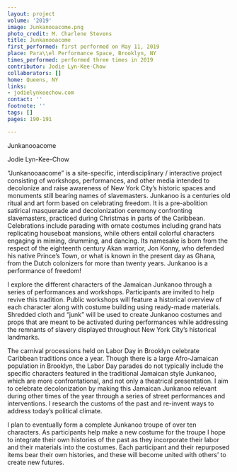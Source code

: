 ```yaml
---
layout: project
volume: '2019'
image: Junkanooacome.png
photo_credit: M. Charlene Stevens
title: Junkanooacome
first_performed: first performed on May 11, 2019
place: Para\\el Performance Space, Brooklyn, NY
times_performed: performed three times in 2019
contributor: Jodie Lyn-Kee-Chow
collaborators: []
home: Queens, NY
links:
- jodielynkeechow.com
contact: ''
footnote: ''
tags: []
pages: 190-191

---
```


Junkanooacome

Jodie Lyn-Kee-Chow

“Junkanooaacome” is a site-specific, interdisciplinary / interactive project consisting of workshops, performances, and other media intended to decolonize and raise awareness of New York City’s historic spaces and monuments still bearing names of slavemasters. Junkanoo is a centuries old ritual and art form based on celebrating freedom. It is a pre-abolition satirical masquerade and decolonization ceremony confronting slavemasters, practiced during Christmas in parts of the Caribbean. Celebrations include parading with ornate costumes including grand hats replicating houseboat mansions, while others entail colorful characters engaging in miming, drumming, and dancing. Its namesake is born from the respect of the eighteenth century Akan warrior, Jon Konny, who defended his native Prince’s Town, or what is known in the present day as Ghana, from the Dutch colonizers for more than twenty years. Junkanoo is a performance of freedom!

I explore the different characters of the Jamaican Junkanoo through a series of performances and workshops. Participants are invited to help revive this tradition. Public workshops will feature a historical overview of each character along with costume building using ready-made materials. Shredded cloth and “junk” will be used to create Junkanoo costumes and props that are meant to be activated during performances while addressing the remnants of slavery displayed throughout New York City’s historical landmarks.

The carnival processions held on Labor Day in Brooklyn celebrate Caribbean traditions once a year. Though there is a large Afro-Jamaican population in Brooklyn, the Labor Day parades do not typically include the specific characters featured in the traditional Jamaican style Junkanoo, which are more confrontational, and not only a theatrical presentation. I aim to celebrate decolonization by making this Jamaican Junkanoo relevant during other times of the year through a series of street performances and interventions. I research the customs of the past and re-invent ways to address today’s political climate.

I plan to eventually form a complete Junkanoo troupe of over ten characters. As participants help make a new costume for the troupe I hope to integrate their own histories of the past as they incorporate their labor and their materials into the costumes. Each participant and their repurposed items bear their own histories, and these will become united with others’ to create new futures.
